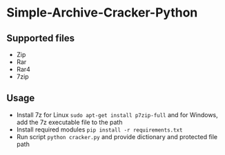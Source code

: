 # Simple-Archive-Cracker-Python

## Supported files
- Zip
- Rar
- Rar4
- 7zip

## Usage
- Install 7z for Linux `sudo apt-get install p7zip-full` and for Windows, add the 7z executable file to the path
- Install required modules `pip install -r requirements.txt`
- Run script `python cracker.py` and provide dictionary and protected file path
